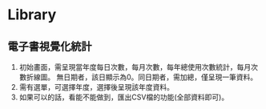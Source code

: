 # Library
## 電子書視覺化統計
1. 初始畫面，需呈現當年度每日次數，每月次數，每年總使用次數統計，每月次數折線圖。
   無日期者，該日顯示為0。同日期者，需加總，僅呈現一筆資料。
2. 需有選單，可選擇年度，選擇後呈現該年度資料。
3. 如果可以的話，看能不能做到，匯出CSV檔的功能(全部資料即可)。
